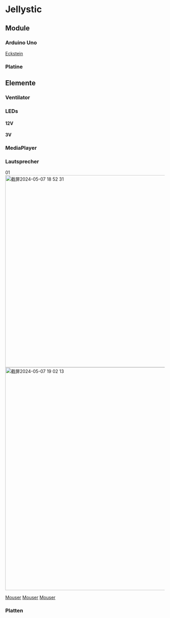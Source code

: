 # Jellystic
## Module
### Arduino Uno
[Eckstein](https://eckstein-shop.de/HIMALAYAbasicUNOR3ATmega328PBoardATmega16U2mitUSBKabelArduinoUnoR3Kompatibel)
### Platine
## Elemente
### Ventilator
### LEDs
#### 12V
#### 3V
### MediaPlayer
### Lautsprecher
01 
<img width="606" alt="截屏2024-05-07 18 52 31" src="https://github.com/RayZ-A/Jellystic/assets/79946914/1c629f8b-ac2d-4ff2-aa25-7b8a6f418a6c">
<img width="703" alt="截屏2024-05-07 19 02 13" src="https://github.com/RayZ-A/Jellystic/assets/79946914/c1532c89-7038-4769-9209-429b2550c7c2">

[Mouser](https://www.mouser.de/datasheet/2/670/ces_703116_28pm-1776391.pdf)
[Mouser](https://www.mouser.de/datasheet/2/670/ces_571423_28pm-1776271.pdf)
[Mouser](https://www.mouser.de/datasheet/2/670/ces_703316_28pm-1776322.pdf)
### Platten
